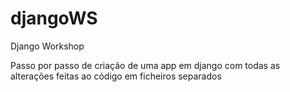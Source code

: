 # djangoWS
Django Workshop

Passo por passo de criação de uma app em django com todas as alterações feitas ao código em ficheiros separados
